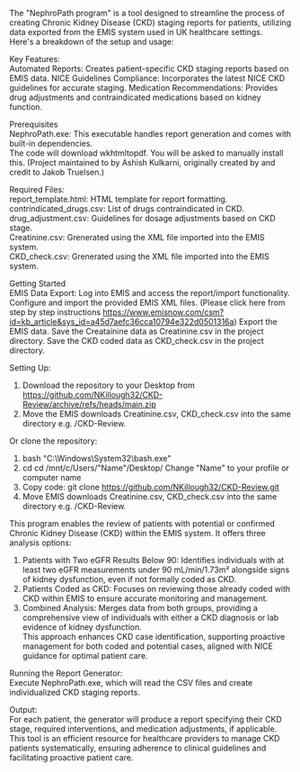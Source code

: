The "NephroPath program" is a tool designed to streamline the process of creating Chronic Kidney Disease (CKD) staging reports for patients, utilizing data exported from the EMIS system used in UK healthcare settings.   
Here's a breakdown of the setup and usage:  

Key Features:  
Automated Reports: Creates patient-specific CKD staging reports based on EMIS data.
NICE Guidelines Compliance: Incorporates the latest NICE CKD guidelines for accurate staging.
Medication Recommendations: Provides drug adjustments and contraindicated medications based on kidney function.

Prerequisites  
NephroPath.exe: This executable handles report generation and comes with built-in dependencies.   
The code will download wkhtmltopdf. You will be asked to manually install this. (Project maintained to by Ashish Kulkarni, originally created by and credit to Jakob Truelsen.)

Required Files:  
report_template.html: HTML template for report formatting.  
contrindicated_drugs.csv: List of drugs contraindicated in CKD.  
drug_adjustment.csv: Guidelines for dosage adjustments based on CKD stage.  
Creatinine.csv: Grenerated using the XML file imported into the EMIS system.  
CKD_check.csv: Grenerated using the XML file imported into the EMIS system. 

Getting Started  
EMIS Data Export:
Log into EMIS and access the report/import functionality. Configure and import the provided EMIS XML files. (Please click here from step by step instructions https://www.emisnow.com/csm?id=kb_article&sys_id=a45d7aefc36cca10794e322d0501316a)
Export the EMIS data.
Save the Creatainine data as Creatinine.csv in the project directory.
Save the CKD coded data as CKD_check.csv in the project directory.

Setting Up:  
1) Download the repository to your Desktop from https://github.com/NKillough32/CKD-Review/archive/refs/heads/main.zip
2) Move the EMIS downloads Creatinine.csv, CKD_check.csv into the same directory e.g. /CKD-Review.  

Or clone the repository:  
1) bash  "C:\Windows\System32\bash.exe"
2) cd cd /mnt/c/Users/"Name"/Desktop/ Change "Name" to your profile or computer name
3) Copy code: git clone https://github.com/NKillough32/CKD-Review.git  
4) Move EMIS downloads Creatinine.csv, CKD_check.csv into the same directory e.g. /CKD-Review.

This program enables the review of patients with potential or confirmed Chronic Kidney Disease (CKD) within the EMIS system. It offers three analysis options:  
1) Patients with Two eGFR Results Below 90: Identifies individuals with at least two eGFR measurements under 90 mL/min/1.73m² alongside signs of kidney dysfunction, even if not formally coded as CKD.
2) Patients Coded as CKD: Focuses on reviewing those already coded with CKD within EMIS to ensure accurate monitoring and management.
3) Combined Analysis: Merges data from both groups, providing a comprehensive view of individuals with either a CKD diagnosis or lab evidence of kidney dysfunction.  
This approach enhances CKD case identification, supporting proactive management for both coded and potential cases, aligned with NICE guidance for optimal patient care.

Running the Report Generator:  
Execute NephroPath.exe, which will read the CSV files and create individualized CKD staging reports.

Output:  
For each patient, the generator will produce a report specifying their CKD stage, required interventions, and medication adjustments, if applicable.
This tool is an efficient resource for healthcare providers to manage CKD patients systematically, ensuring adherence to clinical guidelines and facilitating proactive patient care.
